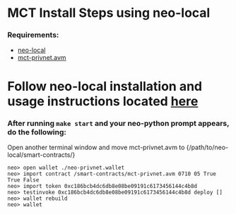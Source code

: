 # MCT Install Steps using neo-local
### Requirements: 
* [neo-local](https://github.com/CityOfZion/neo-local)
* [mct-privnet.avm](https://github.com/Splyse/MCT/blob/master/mct-privnet.avm)

# Follow neo-local installation and usage instructions located [here](https://github.com/CityOfZion/neo-local/wiki)
### After running `make start` and your neo-python prompt appears, do the following:
Open another terminal window and move mct-privnet.avm to {/path/to/neo-local/smart-contracts/}
```
neo> open wallet ./neo-privnet.wallet
neo> import contract /smart-contracts/mct-privnet.avm 0710 05 True True False
neo> import token 0xc186bcb4dc6db8e08be09191c6173456144c4b8d
neo> testinvoke 0xc186bcb4dc6db8e08be09191c6173456144c4b8d deploy []
neo> wallet rebuild
neo> wallet
```
